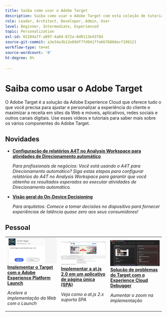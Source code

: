 ```yaml
---
title: Saiba como usar o Adobe Target
description: Saiba como usar o Adobe Target com esta coleção de tutoriais e vídeos que abrangem todos os seus componentes. Use o poder do Adobe Target de forma eficaz.
role: Leader, Architect, Developer, Admin, User
level: Beginner, Intermediate, Experienced
topic: Personalization
exl-id: 02204a7f-a897-4a0d-872a-8d8113e4378d
source-git-commit: a3e34a3b12e89df7fd041ffe6676868ecf199121
workflow-type: tm+mt
source-wordcount: '0'
ht-degree: 0%

---
```


# Saiba como usar o Adobe Target

O Adobe Target é a solução da Adobe Experience Cloud que oferece tudo o que você precisa para ajustar e personalizar a experiência do cliente e maximizar a receita em sites da Web e móveis, aplicativos, redes sociais e outros canais digitais. Use esses vídeos e tutoriais para saber mais sobre os vários componentes do Adobe Target.

## Novidades

* **[Configuração de relatórios A4T no Analysis Workspace para atividades de Direcionamento automático](integrations/set-up-a4t-reports-in-analysis-workspace-for-auto-target-activities.md)**

   *Para profissionais de negócios: Você está usando o A4T para Direcionamento automático? Siga estas etapas para configurar relatórios do A4T no Analysis Workspace para garantir que você obtenha os resultados esperados ao executar atividades de Direcionamento automático.*
* **[Visão geral do On-Device Decisioning](implementation/on-device-decisioning-overview.md)**

   *Para arquitetos: Comece a tomar decisões no dispositivo para fornecer experiências de latência quase zero aos seus consumidores!*
<!-- * **[Use the Recommendations API (Tutorial)](recommendations-api-tutorial/recs-api-overview.md)**
    *For developers: Get hands-on practice using the [!DNL Recommendations] APIs to configure and manage [!DNL Recommendations] catalogs and custom criteria, and more.*-->

<!--* **[Implement Adobe Target with Adobe Mobile Services SDK v4 for Android (Tutorial)](mobile-v4/overview.md)**
    *For developers who are already using Adobe Mobile Services SDK v4: learn how to start personalizing app experiences with Adobe Target. These steps are provided as legacy user support.*<!-- Concepts learned here are also applicable to Adobe Experience Platform Mobile SDK (v5).-->

<!--* **[Use Recommendations Offers (Video)](recommendations/use-recommendations-offers.md)**
    *For all Target Users: Learn how to use product recommendations in A/B and Experience Targeting Activities.*-->

<!--
* **[Create a Recommendations Activity (Video)](recommendations/create-a-recommendations-activity.md)**
    <br>
    *Recommend products to your customers at scale with this Premium feature.* -->

## Pessoal

<table>
<tr>
  <td>
    <a href="https://experienceleague.adobe.com/docs/launch-learn/implementing-in-websites-with-launch/implement-solutions/target.html?lang=en">
      <img alt="Implementar o Target com o Adobe Experience Platform Launch" src="assets/launch_referencearchitectureguides.png" />
    </a>
    <div>
      <a href="https://experienceleague.adobe.com/docs/launch-learn/implementing-in-websites-with-launch/implement-solutions/target.html?lang=en">
    <strong>Implementar o Target com o Adobe Experience Platform Launch</strong>
    </a>
    </div>
    <p>
    <em>Acelere a implementação da Web com o Launch</em>
    <p>
  </td>
  <td>
    <a href="implementation/implement-atjs-20-in-a-single-page-application.md">
      <img alt="Implementar a at.js 2.0 em um aplicativo de página única (SPA)" src="assets/implementing_adobetargetsatjs20inasinglepageapplicationspa.png" />
    </a>
    <div>
      <a href="implementation/implement-atjs-20-in-a-single-page-application.md">
    <strong>Implementar a at.js 2.0 em um aplicativo de página única (SPA)</strong>
    </a>
    </div>
    <p>
    <em>Veja como a at.js 2.x suporta SPA</em>
    <p>
  </td>
  <td>
    <a href="troubleshooting/troubleshoot-with-the-experience-cloud-debugger.md">
      <img alt="Solução de problemas do Target com o Experience Cloud Debugger" src="assets/using_the_experienceclouddebuggerwithadobetarget.png" />
    </a>
    <div>
      <a href="troubleshooting/troubleshoot-with-the-experience-cloud-debugger.md">
    <strong>Solução de problemas do Target com o Experience Cloud Debugger</strong>
    </a>
    </div>
    <p>
    <em>Aumentar o zoom na implementação</em>
    <p>
  </td>
</tr>
</table>
